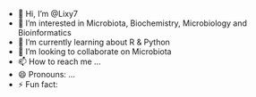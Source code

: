 - 👋 Hi, I’m @Lixy7
- 👀 I’m interested in Microbiota, Biochemistry, Microbiology and Bioinformatics
- 🌱 I’m currently learning about R & Python
- 💞️ I’m looking to collaborate on Microbiota
- 📫 How to reach me ...
- 😄 Pronouns: ...
- ⚡ Fun fact: 

<!---
Lixy7/Lixy7 is a ✨ special ✨ repository because its `README.md` (this file) appears on your GitHub profile.
You can click the Preview link to take a look at your changes.
--->

